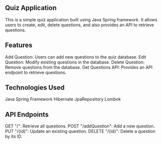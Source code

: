 ## Quiz Application
This is a simple quiz application built using Java Spring framework. It allows users to create, edit, delete questions, and also provides an API to retrieve questions.

## Features
Add Question: Users can add new questions to the quiz database.
Edit Question: Modify existing questions in the database.
Delete Question: Remove questions from the database.
Get Questions API: Provides an API endpoint to retrieve questions.

## Technologies Used
Java
Spring Framework
Hibernate
JpaRepository
Lombok

## API Endpoints
GET "/": Retrieve all questions.
POST "/addQuestion": Add a new question.
PUT "/{id}": Update an existing question.
DELETE "/{id}": Delete a question by its ID.
